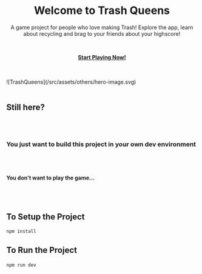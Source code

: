 <h1 align="center">Welcome to Trash Queens</h1>
<p align="center">A game project for people who love making Trash! Explore the app, learn about recycling and brag to your friends about your highscore!</p>
<br>
<p align="center"><strong><a href="https://tq-server-production.up.railway.app/" target="_blank">Start Playing Now!</a></strong></p>
<br>
<br>
![TrashQueens](/src/assets/others/hero-image.svg)
<br>
<br>
<h2>Still here?</h2>
<br>
<br>
<h3>You just want to build this project in your own dev environment</h3>
<br>
<br>
<h4>You don't want to play the game...</h4>
<br>
<br>
<h2>To Setup the Project</h2>

```sh
npm install
```

<h2>To Run the Project</h2>

```sh
npm run dev
```
